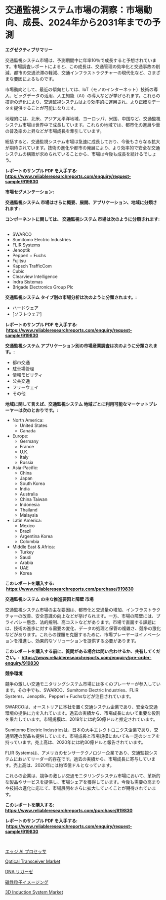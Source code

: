 <p><h1>交通監視システム市場の洞察：市場動向、成長、2024年から2031年までの予測</h1></p><p><strong>エグゼクティブサマリー</strong></p>
<p><p>交通監視システム市場は、予測期間中に年率10％で成長すると予想されています。市場調査レポートによると、この成長は、交通管理の効率化と交通事故の削減、都市の交通渋滞の軽減、交通インフラストラクチャーの現代化など、さまざまな要因によるものです。</p><p>市場動向として、最近の傾向としては、IoT（モノのインターネット）技術の導入、ビッグデータの活用、人工知能（AI）の導入などが挙げられます。これらの技術の進化により、交通監視システムはより効率的に運用され、より正確なデータを提供することが可能になります。</p><p>地理的には、北米、アジア太平洋地域、ヨーロッパ、米国、中国など、交通監視システム市場は世界中で成長しています。これらの地域では、都市化の進展や車の普及率の上昇などが市場成長を牽引しています。</p><p>総括すると、交通監視システム市場は急速に成長しており、今後もさらなる拡大が期待されています。技術の進化や都市の発展により、より効率的で安全な交通システムの構築が求められていることから、市場は今後も成長を続けるでしょう。</p></p>
<p><strong>レポートのサンプル PDF を入手する: <a href="https://www.reliableresearchreports.com/enquiry/request-sample/919830">https://www.reliableresearchreports.com/enquiry/request-sample/919830</a></strong></p>
<p><strong>市場セグメンテーション:</strong></p>
<p><strong> 交通監視システム 市場はさらに概要、展開、アプリケーション、地域に分類されます :</strong></p>
<p><strong>コンポーネントに関しては、 交通監視システム 市場は次のように分類されます: &nbsp;</strong></p>
<p><ul><li>SWARCO</li><li>Sumitomo Electric Industries</li><li>FLIR Systems</li><li>Jenoptik</li><li>Pepperl + Fuchs</li><li>Fujitsu</li><li>Kapsch TrafficCom</li><li>Cubic</li><li>Clearview Intelligence</li><li>Indra Sistemas</li><li>Brigade Electronics Group Plc</li></ul></p>
<p><strong> 交通監視システム タイプ別の市場分析は次のように分類されます。:</strong></p>
<p><ul><li>ハードウェア</li><li>[ソフトウェア]</li></ul></p>
<p><strong>レポートのサンプル PDF を入手する: &nbsp;<a href="https://www.reliableresearchreports.com/enquiry/request-sample/919830">https://www.reliableresearchreports.com/enquiry/request-sample/919830</a></strong></p>
<p><strong> 交通監視システム アプリケーション別の市場産業調査は次のように分類されます。:</strong></p>
<p><ul><li>都市交通</li><li>駐車場管理</li><li>情報モビリティ</li><li>公共交通</li><li>フリーウェイ</li><li>その他</li></ul></p>
<p><strong>地域に関して言えば、交通監視システム 地域ごとに利用可能なマーケットプレーヤーは次のとおりです。:</strong></p>
<p><ul>
    <li>
        North America:
        <ul>
            <li>United States</li>
            <li>Canada</li>
        </ul>
    </li>
    <li>
        Europe:
        <ul>
            <li>Germany</li>
            <li>France</li>
            <li>U.K.</li>
            <li>Italy</li>
            <li>Russia</li>
        </ul>
    </li>
    <li>
        Asia-Pacific:
        <ul>
            <li>China</li>
            <li>Japan</li>
            <li>South Korea</li>
            <li>India</li>
            <li>Australia</li>
            <li>China Taiwan</li>
            <li>Indonesia</li>
            <li>Thailand</li>
            <li>Malaysia</li>
        </ul>
    </li>
    <li>
        Latin America:
        <ul>
            <li>Mexico</li>
            <li>Brazil</li>
            <li>Argentina Korea</li>
            <li>Colombia</li>
        </ul>
    </li>
    <li>
        Middle East & Africa:
        <ul>
            <li>Turkey</li>
            <li>Saudi</li>
            <li>Arabia</li>
            <li>UAE</li>
            <li>Korea</li>
        </ul>
    </li>
    </ul></p>
<p><strong>このレポートを購入する: &nbsp;<a href="https://www.reliableresearchreports.com/purchase/919830">https://www.reliableresearchreports.com/purchase/919830</a></strong></p>
<p><strong>交通監視システム の主な推進要因と障壁 市場</strong></p>
<p><p>交通監視システム市場の主な要因は、都市化と交通量の増加、インフラストラクチャーの改善、安全意識の向上などが挙げられます。一方、市場の障壁には、プライバシー懸念、法的規制、高コストなどがあります。市場で直面する課題には、技術の進歩に対する需要の変化、データの処理と保管の複雑さ、競争の激化などがあります。これらの課題を克服するために、市場プレーヤーはイノベーションを推進し、効果的なソリューションを提供する必要があります。</p></p>
<p><strong>このレポートを購入する前に、質問がある場合は問い合わせるか、共有してください。:&nbsp; <a href="https://www.reliableresearchreports.com/enquiry/pre-order-enquiry/919830">https://www.reliableresearchreports.com/enquiry/pre-order-enquiry/919830</a></strong></p>
<p><strong>競争環境</strong></p>
<p><p>競争の激しい交通モニタリングシステム市場には多くのプレーヤーが参入しています。その中でも、SWARCO、Sumitomo Electric Industries、FLIR Systems、Jenoptik、Pepperl + Fuchsなどが注目されています。</p><p>SWARCOは、オーストリアに本社を置く交通システム企業であり、安全な交通環境の提供に力を入れています。過去の実績から、市場成長において重要な役割を果たしています。市場規模は、2019年には約50億ドルと推定されています。</p><p>Sumitomo Electric Industriesは、日本の大手エレクトロニクス企業であり、交通関連の製品も提供しています。市場成長と市場規模においても一定のシェアを持っています。売上高は、2020年には約30億ドルと報告されています。</p><p>FLIR Systemsは、アメリカのセンサーテクノロジー企業であり、交通監視システムにおいてリーダー的存在です。過去の実績から、市場成長に寄与しています。売上高は、2020年には約15億ドルとなっています。</p><p>これらの企業は、競争の激しい交通モニタリングシステム市場において、革新的な製品やサービスを提供し、市場シェアを獲得しています。今後も需要の高まりや技術の進化に応じて、市場展開をさらに拡大していくことが期待されています。</p></p>
<p><strong>このレポートを購入する: &nbsp; <a href="https://www.reliableresearchreports.com/purchase/919830">https://www.reliableresearchreports.com/purchase/919830</a></strong></p>
<p><strong>レポートのサンプル PDF を入手する: &nbsp;<a href="https://www.reliableresearchreports.com/enquiry/request-sample/919830">https://www.reliableresearchreports.com/enquiry/request-sample/919830</a></strong><strong></strong></p>
<p>&nbsp;</p>
<p><p><a href="https://github.com/mcbeesbxa270/Market-Research-Report-List-1/blob/main/3367391183017.md">エッジ AI プロセッサ</a></p><p><a href="https://github.com/arionmp/Market-Research-Report-List-2/blob/main/optical-transceiver-market.md">Optical Transceiver Market</a></p><p><a href="https://github.com/dzy793153605/Market-Research-Report-List-1/blob/main/4741614183016.md">DNA リガーゼ</a></p><p><a href="https://github.com/adcxff01450218/Market-Research-Report-List-1/blob/main/8986036183015.md">磁性粒子イメージング</a></p><p><a href="https://github.com/pgtimber/Market-Research-Report-List-1/blob/main/3d-induction-system-market.md">3D Induction System Market</a></p></p>